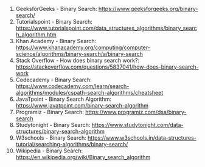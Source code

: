

1. GeeksforGeeks - Binary Search: https://www.geeksforgeeks.org/binary-search/
2. Tutorialspoint - Binary Search: https://www.tutorialspoint.com/data_structures_algorithms/binary_search_algorithm.htm
3. Khan Academy - Binary Search: https://www.khanacademy.org/computing/computer-science/algorithms/binary-search/a/binary-search
4. Stack Overflow - How does binary search work?: https://stackoverflow.com/questions/5837041/how-does-binary-search-work 
5. Codecademy - Binary Search: https://www.codecademy.com/learn/search-algorithms/modules/cspath-search-algorithms/cheatsheet 
6. JavaTpoint - Binary Search Algorithm: https://www.javatpoint.com/binary-search-algorithm 
7. Programiz - Binary Search: https://www.programiz.com/dsa/binary-search 
8. Studytonight - Binary Search: https://www.studytonight.com/data-structures/binary-search-algorithm 
9. W3schools - Binary Search: https://www.w3schools.in/data-structures-tutorial/searching-algorithms/binary-search/ 
10. Wikipedia - Binary Search: https://en.wikipedia.org/wiki/Binary_search_algorithm